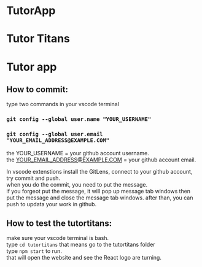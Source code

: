 # TutorApp
# Tutor Titans
# Tutor app

## How to commit: 
type two commands in your vscode terminal
### `git config --global user.name "YOUR_USERNAME"`
### `git config --global user.email "YOUR_EMAIL_ADDRESS@EXAMPLE.COM"`
the YOUR_USERNAME = your github account username.\
the YOUR_EMAIL_ADDRESS@EXAMPLE.COM = your github account email.

In vscode extenstions install the GitLens, connect to your github account, try commit and push.\
when you do the commit, you need to put the message.\
if you forgeot put the message, it will pop up message tab windows
then put the message and close the message tab windows. after than, you can push to updata your work in github.

## How to test the tutortitans:
make sure your vscode terminal is bash.\
type `cd tutortitans` that means go to the tutortitans folder\
type `npm start` to run.\
that will open the website and see the React logo are turning.